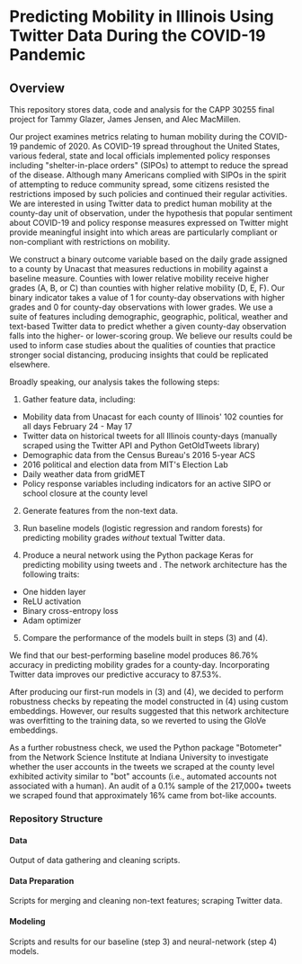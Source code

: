 # Predicting Mobility in Illinois Using Twitter Data During the COVID-19 Pandemic

## Overview

This repository stores data, code and analysis for the CAPP 30255 final project for Tammy Glazer, James Jensen, and Alec MacMillen.

Our project examines metrics relating to human mobility during the COVID-19 pandemic of 2020. As COVID-19 spread throughout the United States, various federal, state and local officials implemented policy responses including "shelter-in-place orders" (SIPOs) to attempt to reduce the spread of the disease. Although many Americans complied with SIPOs in the spirit of attempting to reduce community spread, some citizens resisted the restrictions imposed by such policies and continued their regular activities. We are interested in using Twitter data to predict human mobility at the county-day unit of observation, under the hypothesis that popular sentiment about COVID-19 and policy response measures expressed on Twitter might provide meaningful insight into which areas are particularly compliant or non-compliant with restrictions on mobility.

We construct a binary outcome variable based on the daily grade assigned to a county by Unacast that measures reductions in mobility against a baseline measure. Counties with lower relative mobility receive higher grades (A, B, or C) than counties with higher relative mobility (D, E, F). Our binary indicator takes a value of 1 for county-day observations with higher grades and 0 for county-day observations with lower grades. We use a suite of features including demographic, geographic, political, weather and text-based Twitter data to predict whether a given county-day observation falls into the higher- or lower-scoring group. We believe our results could be used to inform case studies about the qualities of counties that practice stronger social distancing, producing insights that could be replicated elsewhere. 

Broadly speaking, our analysis takes the following steps:

1. Gather feature data, including:
- Mobility data from Unacast for each county of Illinois' 102 counties for all days February 24 - May 17
- Twitter data on historical tweets for all Illinois county-days (manually scraped using the Twitter API and Python GetOldTweets library)
- Demographic data from the Census Bureau's 2016 5-year ACS
- 2016 political and election data from MIT's Election Lab
- Daily weather data from gridMET
- Policy response variables including indicators for an active SIPO or school closure at the county level

2. Generate features from the non-text data.

3. Run baseline models (logistic regression and random forests) for predicting mobility grades *without* textual Twitter data.

4. Produce a neural network using the Python package Keras for predicting mobility using tweets and . The network architecture has the following traits:
- One hidden layer
- ReLU activation
- Binary cross-entropy loss
- Adam optimizer

5. Compare the performance of the models built in steps (3) and (4).

We find that our best-performing baseline model produces 86.76% accuracy in predicting mobility grades for a county-day. Incorporating Twitter data improves our predictive accuracy to 87.53%.

After producing our first-run models in (3) and (4), we decided to perform robustness checks by repeating the model constructed in (4) using custom embeddings. However, our results suggested that this network architecture was overfitting to the training data, so we reverted to using the GloVe embeddings.

As a further robustness check, we used the Python package "Botometer" from the Network Science Institute at Indiana University to investigate whether the user accounts in the tweets we scraped at the county level exhibited activity similar to "bot" accounts (i.e., automated accounts not associated with a human). An audit of a 0.1% sample of the 217,000+ tweets we scraped found that approximately 16% came from bot-like accounts.

### Repository Structure

#### Data

Output of data gathering and cleaning scripts.

#### Data Preparation

Scripts for merging and cleaning non-text features; scraping Twitter data.

#### Modeling

Scripts and results for our baseline (step 3) and neural-network (step 4) models.